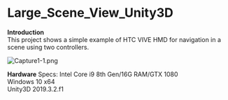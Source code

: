 # Large_Scene_View_Unity3D

**Introduction**  
This project shows a simple example of HTC VIVE HMD for navigation in a scene using two controllers.

![Capture1-1.png](https://github.com/HugoNip/SceneView_Unity3D/blob/master/figure/Capture1-1.png)

**Hardware**
Specs: Intel Core i9 8th Gen/16G RAM/GTX 1080  
Windows 10 x64  
Unity3D 2019.3.2.f1

